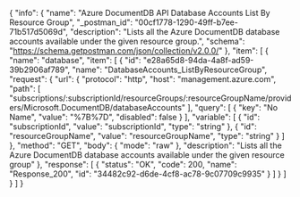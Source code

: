 {
  "info": {
    "name": "Azure DocumentDB API Database Accounts List By Resource Group",
    "_postman_id": "00cf1778-1290-49ff-b7ee-71b517d5069d",
    "description": "Lists all the Azure DocumentDB database accounts available under the given resource group.",
    "schema": "https://schema.getpostman.com/json/collection/v2.0.0/"
  },
  "item": [
    {
      "name": "database",
      "item": [
        {
          "id": "e28a65d8-94da-4a8f-ad59-39b2906af789",
          "name": "DatabaseAccounts_ListByResourceGroup",
          "request": {
            "url": {
              "protocol": "http",
              "host": "management.azure.com",
              "path": [
                "subscriptions/:subscriptionId/resourceGroups/:resourceGroupName/providers/Microsoft.DocumentDB/databaseAccounts"
              ],
              "query": [
                {
                  "key": "No Name",
                  "value": "%7B%7D",
                  "disabled": false
                }
              ],
              "variable": [
                {
                  "id": "subscriptionId",
                  "value": "subscriptionId",
                  "type": "string"
                },
                {
                  "id": "resourceGroupName",
                  "value": "resourceGroupName",
                  "type": "string"
                }
              ]
            },
            "method": "GET",
            "body": {
              "mode": "raw"
            },
            "description": "Lists all the Azure DocumentDB database accounts available under the given resource group"
          },
          "response": [
            {
              "status": "OK",
              "code": 200,
              "name": "Response_200",
              "id": "34482c92-d6de-4cf8-ac78-9c07709c9935"
            }
          ]
        }
      ]
    }
  ]
}